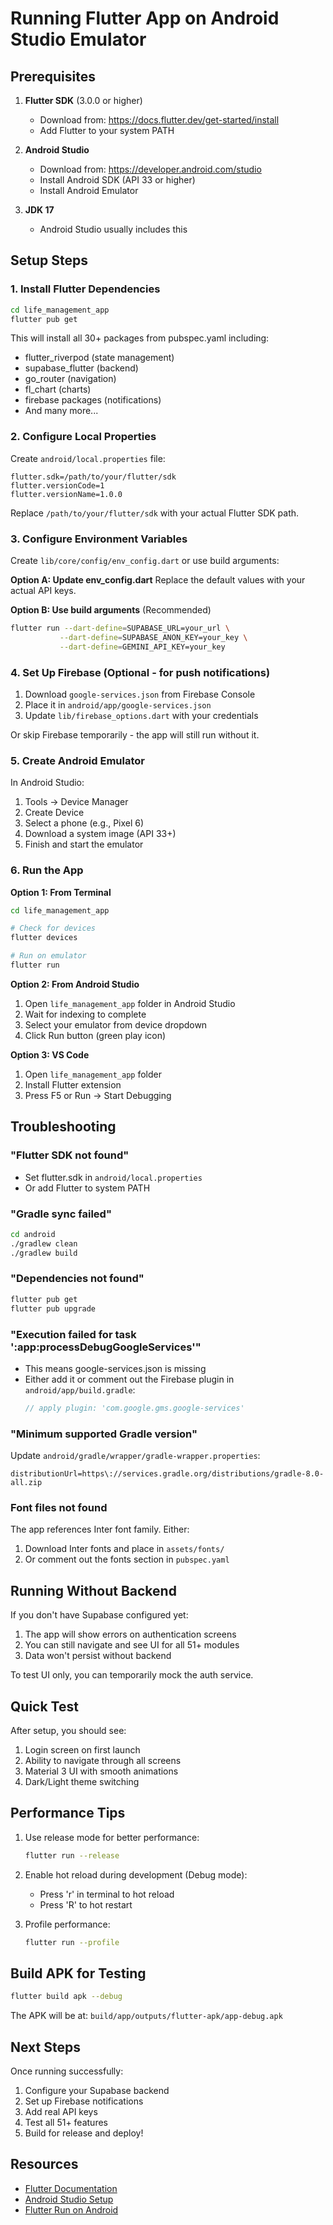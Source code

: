 # Running Flutter App on Android Studio Emulator

## Prerequisites

1. **Flutter SDK** (3.0.0 or higher)
   - Download from: https://docs.flutter.dev/get-started/install
   - Add Flutter to your system PATH

2. **Android Studio**
   - Download from: https://developer.android.com/studio
   - Install Android SDK (API 33 or higher)
   - Install Android Emulator

3. **JDK 17**
   - Android Studio usually includes this

## Setup Steps

### 1. Install Flutter Dependencies

```bash
cd life_management_app
flutter pub get
```

This will install all 30+ packages from pubspec.yaml including:
- flutter_riverpod (state management)
- supabase_flutter (backend)
- go_router (navigation)
- fl_chart (charts)
- firebase packages (notifications)
- And many more...

### 2. Configure Local Properties

Create `android/local.properties` file:

```properties
flutter.sdk=/path/to/your/flutter/sdk
flutter.versionCode=1
flutter.versionName=1.0.0
```

Replace `/path/to/your/flutter/sdk` with your actual Flutter SDK path.

### 3. Configure Environment Variables

Create `lib/core/config/env_config.dart` or use build arguments:

**Option A: Update env_config.dart**
Replace the default values with your actual API keys.

**Option B: Use build arguments** (Recommended)
```bash
flutter run --dart-define=SUPABASE_URL=your_url \
           --dart-define=SUPABASE_ANON_KEY=your_key \
           --dart-define=GEMINI_API_KEY=your_key
```

### 4. Set Up Firebase (Optional - for push notifications)

1. Download `google-services.json` from Firebase Console
2. Place it in `android/app/google-services.json`
3. Update `lib/firebase_options.dart` with your credentials

Or skip Firebase temporarily - the app will still run without it.

### 5. Create Android Emulator

In Android Studio:
1. Tools → Device Manager
2. Create Device
3. Select a phone (e.g., Pixel 6)
4. Download a system image (API 33+)
5. Finish and start the emulator

### 6. Run the App

**Option 1: From Terminal**
```bash
cd life_management_app

# Check for devices
flutter devices

# Run on emulator
flutter run
```

**Option 2: From Android Studio**
1. Open `life_management_app` folder in Android Studio
2. Wait for indexing to complete
3. Select your emulator from device dropdown
4. Click Run button (green play icon)

**Option 3: VS Code**
1. Open `life_management_app` folder
2. Install Flutter extension
3. Press F5 or Run → Start Debugging

## Troubleshooting

### "Flutter SDK not found"
- Set flutter.sdk in `android/local.properties`
- Or add Flutter to system PATH

### "Gradle sync failed"
```bash
cd android
./gradlew clean
./gradlew build
```

### "Dependencies not found"
```bash
flutter pub get
flutter pub upgrade
```

### "Execution failed for task ':app:processDebugGoogleServices'"
- This means google-services.json is missing
- Either add it or comment out the Firebase plugin in `android/app/build.gradle`:
  ```gradle
  // apply plugin: 'com.google.gms.google-services'
  ```

### "Minimum supported Gradle version"
Update `android/gradle/wrapper/gradle-wrapper.properties`:
```properties
distributionUrl=https\://services.gradle.org/distributions/gradle-8.0-all.zip
```

### Font files not found
The app references Inter font family. Either:
1. Download Inter fonts and place in `assets/fonts/`
2. Or comment out the fonts section in `pubspec.yaml`

## Running Without Backend

If you don't have Supabase configured yet:

1. The app will show errors on authentication screens
2. You can still navigate and see UI for all 51+ modules
3. Data won't persist without backend

To test UI only, you can temporarily mock the auth service.

## Quick Test

After setup, you should see:
1. Login screen on first launch
2. Ability to navigate through all screens
3. Material 3 UI with smooth animations
4. Dark/Light theme switching

## Performance Tips

1. Use release mode for better performance:
   ```bash
   flutter run --release
   ```

2. Enable hot reload during development (Debug mode):
   - Press 'r' in terminal to hot reload
   - Press 'R' to hot restart

3. Profile performance:
   ```bash
   flutter run --profile
   ```

## Build APK for Testing

```bash
flutter build apk --debug
```

The APK will be at: `build/app/outputs/flutter-apk/app-debug.apk`

## Next Steps

Once running successfully:
1. Configure your Supabase backend
2. Set up Firebase notifications
3. Add real API keys
4. Test all 51+ features
5. Build for release and deploy!

## Resources

- [Flutter Documentation](https://docs.flutter.dev/)
- [Android Studio Setup](https://developer.android.com/studio/run/emulator)
- [Flutter Run on Android](https://docs.flutter.dev/get-started/test-drive)
